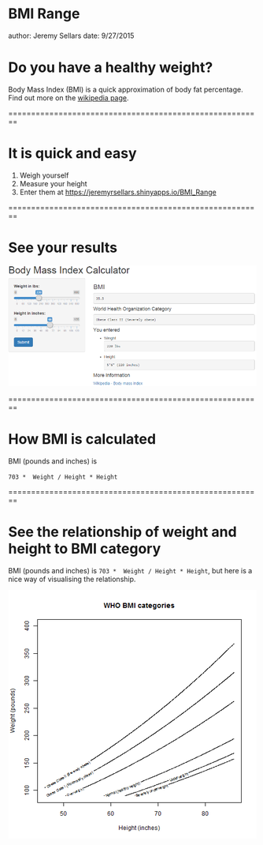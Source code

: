 BMI Range
========================================================
author: Jeremy Sellars
date: 9/27/2015

# Do you have a healthy weight?

Body Mass Index (BMI) is a quick approximation of body fat percentage.  Find out more on the [wikipedia page](https://en.wikipedia.org/wiki/Body_mass_index).

========================================================

# It is quick and easy

1. Weigh yourself
2. Measure your height
3. Enter them at https://jeremyrsellars.shinyapps.io/BMI_Range

========================================================

# See your results

![screenshot](https://github.com/jeremyrsellars/BMI/raw/master/screen_wide.png)

========================================================

# How BMI is calculated

BMI (pounds and inches) is

`703 *  Weight / Height * Height`

========================================================

# See the relationship of weight and height to BMI category

BMI (pounds and inches) is `703 *  Weight / Height * Height`, but here is a nice way of visualising the relationship.

![plot of chunk unnamed-chunk-1](BMI.r-figure/unnamed-chunk-1-1.png) 
